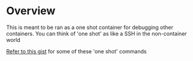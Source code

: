 # Overview
This is meant to be ran as a one shot container for debugging other containers.
You can think of 'one shot' as like a SSH in the non-container world

[Refer to this
gist](https://gist.github.com/madsonic/5fa062425de67a5946926e770b86698d) for some of these 'one shot' commands

